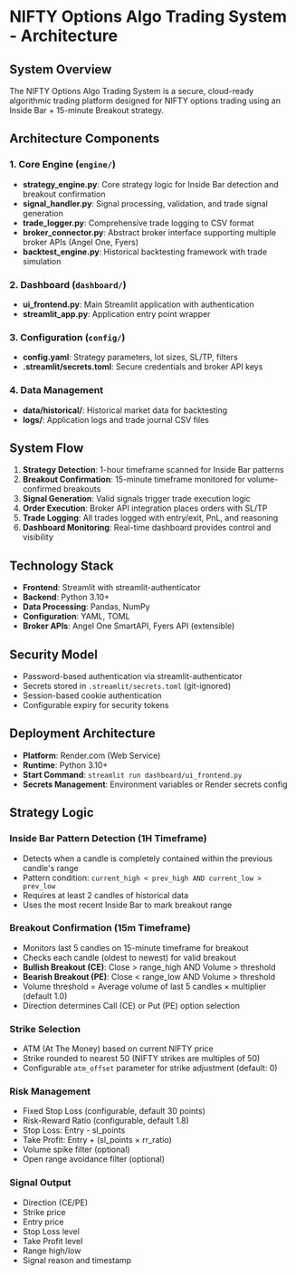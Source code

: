 # NIFTY Options Algo Trading System - Architecture

## System Overview

The NIFTY Options Algo Trading System is a secure, cloud-ready algorithmic trading platform designed for NIFTY options trading using an Inside Bar + 15-minute Breakout strategy.

## Architecture Components

### 1. Core Engine (`engine/`)
- **strategy_engine.py**: Core strategy logic for Inside Bar detection and breakout confirmation
- **signal_handler.py**: Signal processing, validation, and trade signal generation
- **trade_logger.py**: Comprehensive trade logging to CSV format
- **broker_connector.py**: Abstract broker interface supporting multiple broker APIs (Angel One, Fyers)
- **backtest_engine.py**: Historical backtesting framework with trade simulation

### 2. Dashboard (`dashboard/`)
- **ui_frontend.py**: Main Streamlit application with authentication
- **streamlit_app.py**: Application entry point wrapper

### 3. Configuration (`config/`)
- **config.yaml**: Strategy parameters, lot sizes, SL/TP, filters
- **.streamlit/secrets.toml**: Secure credentials and broker API keys

### 4. Data Management
- **data/historical/**: Historical market data for backtesting
- **logs/**: Application logs and trade journal CSV files

## System Flow

1. **Strategy Detection**: 1-hour timeframe scanned for Inside Bar patterns
2. **Breakout Confirmation**: 15-minute timeframe monitored for volume-confirmed breakouts
3. **Signal Generation**: Valid signals trigger trade execution logic
4. **Order Execution**: Broker API integration places orders with SL/TP
5. **Trade Logging**: All trades logged with entry/exit, PnL, and reasoning
6. **Dashboard Monitoring**: Real-time dashboard provides control and visibility

## Technology Stack

- **Frontend**: Streamlit with streamlit-authenticator
- **Backend**: Python 3.10+
- **Data Processing**: Pandas, NumPy
- **Configuration**: YAML, TOML
- **Broker APIs**: Angel One SmartAPI, Fyers API (extensible)

## Security Model

- Password-based authentication via streamlit-authenticator
- Secrets stored in `.streamlit/secrets.toml` (git-ignored)
- Session-based cookie authentication
- Configurable expiry for security tokens

## Deployment Architecture

- **Platform**: Render.com (Web Service)
- **Runtime**: Python 3.10+
- **Start Command**: `streamlit run dashboard/ui_frontend.py`
- **Secrets Management**: Environment variables or Render secrets config

## Strategy Logic

### Inside Bar Pattern Detection (1H Timeframe)
- Detects when a candle is completely contained within the previous candle's range
- Pattern condition: `current_high < prev_high AND current_low > prev_low`
- Requires at least 2 candles of historical data
- Uses the most recent Inside Bar to mark breakout range

### Breakout Confirmation (15m Timeframe)
- Monitors last 5 candles on 15-minute timeframe for breakout
- Checks each candle (oldest to newest) for valid breakout
- **Bullish Breakout (CE)**: Close > range_high AND Volume > threshold
- **Bearish Breakout (PE)**: Close < range_low AND Volume > threshold
- Volume threshold = Average volume of last 5 candles × multiplier (default 1.0)
- Direction determines Call (CE) or Put (PE) option selection

### Strike Selection
- ATM (At The Money) based on current NIFTY price
- Strike rounded to nearest 50 (NIFTY strikes are multiples of 50)
- Configurable `atm_offset` parameter for strike adjustment (default: 0)

### Risk Management
- Fixed Stop Loss (configurable, default 30 points)
- Risk-Reward Ratio (configurable, default 1.8)
- Stop Loss: Entry - sl_points
- Take Profit: Entry + (sl_points × rr_ratio)
- Volume spike filter (optional)
- Open range avoidance filter (optional)

### Signal Output
- Direction (CE/PE)
- Strike price
- Entry price
- Stop Loss level
- Take Profit level
- Range high/low
- Signal reason and timestamp

